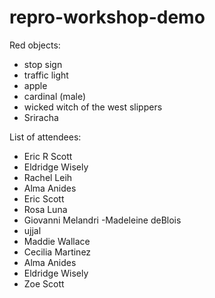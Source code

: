 # repro-workshop-demo
Red objects:
- stop sign
- traffic light
- apple
- cardinal (male)
- wicked witch of the west slippers 
- Sriracha


List of attendees:
- Eric R Scott
- Eldridge Wisely
- Rachel Leih
- Alma Anides
- Eric Scott
- Rosa Luna
- Giovanni Melandri
-Madeleine deBlois
- ujjal
- Maddie Wallace
- Cecilia Martinez
- Alma Anides
- Eldridge Wisely
- Zoe Scott

